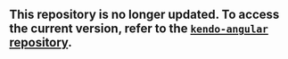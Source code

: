 ##  This repository is no longer updated. To access the current version, refer to the [`kendo-angular` repository](https://github.com/telerik/kendo-angular/tree/master/examples).
